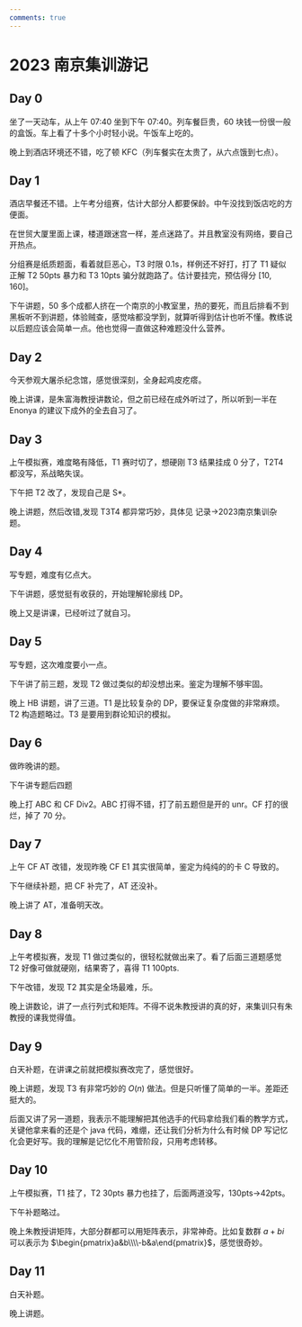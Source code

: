 ```yaml
---
comments: true
---
```


# 2023 南京集训游记

## Day 0

坐了一天动车，从上午 07:40 坐到下午 07:40。列车餐巨贵，60 块钱一份很一般的盒饭。车上看了十多个小时轻小说。午饭车上吃的。

晚上到酒店环境还不错，吃了顿 KFC（列车餐实在太贵了，从六点饿到七点）。

## Day 1

酒店早餐还不错。上午考分组赛，估计大部分人都要保龄。中午没找到饭店吃的方便面。

在世贸大厦里面上课，楼道跟迷宫一样，差点迷路了。并且教室没有网络，要自己开热点。

分组赛是纸质题面，看着就巨恶心，T3 时限 0.1s，样例还不好打，打了 T1 疑似正解 T2 50pts 暴力和 T3 10pts 骗分就跑路了。估计要挂完，预估得分 $[10,160]$。

下午讲题，50 多个成都人挤在一个南京的小教室里，热的要死，而且后排看不到黑板听不到讲题，体验贼查，感觉啥都没学到，就算听得到估计也听不懂。教练说以后题应该会简单一点。他也觉得一直做这种难题没什么营养。

## Day 2

今天参观大屠杀纪念馆，感觉很深刻，全身起鸡皮疙瘩。

晚上讲课，是朱富海教授讲数论，但之前已经在成外听过了，所以听到一半在 Enonya 的建议下成外的全去自习了。

## Day 3

上午模拟赛，难度略有降低，T1 赛时切了，想硬刚 T3 结果挂成 0 分了，T2T4 都没写，系战略失误。

下午把 T2 改了，发现自己是 S*。

晚上讲题，然后改错,发现 T3T4 都异常巧妙，具体见 记录->2023南京集训杂题。

## Day 4

写专题，难度有亿点大。

下午讲题，感觉挺有收获的，开始理解轮廓线 DP。

晚上又是讲课，已经听过了就自习。

## Day 5

写专题，这次难度要小一点。

下午讲了前三题，发现 T2 做过类似的却没想出来。鉴定为理解不够牢固。

晚上 HB 讲题，讲了三道。T1 是比较复杂的 DP，要保证复杂度做的非常麻烦。T2 构造题略过。T3 是要用到群论知识的模拟。

## Day 6

做昨晚讲的题。

下午讲专题后四题

晚上打 ABC 和 CF Div2。ABC 打得不错，打了前五题但是开的 unr。CF 打的很烂，掉了 70 分。

## Day 7

上午 CF AT 改错，发现昨晚 CF E1 其实很简单，鉴定为纯纯的的卡 C 导致的。

下午继续补题，把 CF 补完了，AT 还没补。

晚上讲了 AT，准备明天改。

## Day 8

上午考模拟赛，发现 T1 做过类似的，很轻松就做出来了。看了后面三道题感觉 T2 好像可做就硬刚，结果寄了，喜得 T1 100pts.

下午改错，发现 T2 其实是全场最难，乐。

晚上讲数论，讲了一点行列式和矩阵。不得不说朱教授讲的真的好，来集训只有朱教授的课我觉得值。

## Day 9

白天补题，在讲课之前就把模拟赛改完了，感觉很好。

晚上讲题，发现 T3 有非常巧妙的 $O(n)$ 做法。但是只听懂了简单的一半。差距还挺大的。

后面又讲了另一道题，我表示不能理解把其他选手的代码拿给我们看的教学方式，关键他拿来看的还是个 java 代码，难绷，还让我们分析为什么有时候 DP 写记忆化会更好写。我的理解是记忆化不用管阶段，只用考虑转移。

## Day 10

上午模拟赛，T1 挂了，T2 30pts 暴力也挂了，后面两道没写，130pts->42pts。

下午补题略过。

晚上朱教授讲矩阵，大部分群都可以用矩阵表示，非常神奇。比如复数群 $a+bi$ 可以表示为 $\begin{pmatrix}a&b\\\\-b&a\end{pmatrix}$，感觉很奇妙。

## Day 11

白天补题。

晚上讲题。